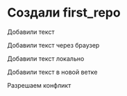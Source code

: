 # Создали  first_repo

Добавили текст 

Добавили текст через браузер

Добавили текст локально

Добавили текст в новой ветке

Разрешаем конфликт

